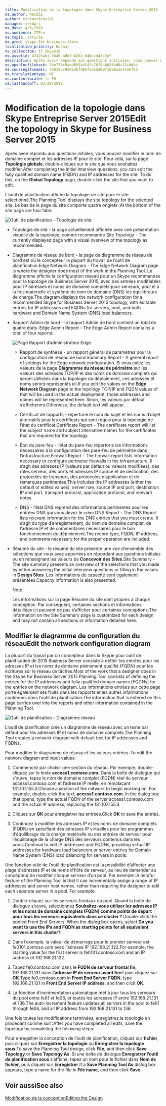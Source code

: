 ```yaml
---
title: Modification de la topologie dans Skype Entreprise Server 2015
ms.author: heidip
author: microsoftheidi
manager: serdars
ms.date: 4/5/2016
ms.audience: ITPro
ms.topic: article
ms.prod: skype-for-business-itpro
localization_priority: Normal
ms.collection: IT_Skype16
ms.assetid: 47425ab1-5645-4d6f-b202-64bcce43e3ef
description: Après avoir répondu aux questions initiales, vous pouvez modifier le nom de domaine complet et les adresses IP pour le site. Pour ce faire, sur la page de la topologie globale, double-cliquez sur le site que vous souhaitez modifier.
ms.openlocfilehash: 7de778c9aed8594df4fc70f9a6635bd0c21c6db4
ms.sourcegitcommit: 7d819bc9eb63bfd85f5dada09f1b8e5354c56f6b
ms.translationtype: MT
ms.contentlocale: fr-FR
ms.lasthandoff: 03/28/2018
---
```

# <a name="edit-the-topology-in-skype-for-business-server-2015"></a><span data-ttu-id="65df7-104">Modification de la topologie dans Skype Entreprise Server 2015</span><span class="sxs-lookup"><span data-stu-id="65df7-104">Edit the topology in Skype for Business Server 2015</span></span>
 
<span data-ttu-id="65df7-p102">Après avoir répondu aux questions initiales, vous pouvez modifier le nom de domaine complet et les adresses IP pour le site. Pour cela, sur la page **Topologie globale**, double-cliquez sur le site que vous souhaitez modifier.</span><span class="sxs-lookup"><span data-stu-id="65df7-p102">After completing the initial interview questions, you can edit the fully qualified domain name (FQDN) and IP addresses for the site. To do this, on the **Global Topology** page, double-click the site that you want to edit.</span></span>
  
<span data-ttu-id="65df7-107">L’outil de planification affiche la topologie de site pour le site sélectionné.</span><span class="sxs-lookup"><span data-stu-id="65df7-107">The Planning Tool displays the site topology for the selected site.</span></span> <span data-ttu-id="65df7-108">Le bas de la page du site comporte quatre onglets :</span><span class="sxs-lookup"><span data-stu-id="65df7-108">At the bottom of the site page are four tabs:</span></span>
  
![Outil de planification - Topologie de site](../../media/Planning_Tool_Site_Topology.png)
  
- <span data-ttu-id="65df7-110">Topologie de site - la page actuellement affichée avec une présentation visuelle de la topologie, comme recommandé.</span><span class="sxs-lookup"><span data-stu-id="65df7-110">Site Topology - The currently displayed page with a visual overview of the topology as recommended.</span></span>
    
- <span data-ttu-id="65df7-111">Diagramme de réseau de bord - la page de diagramme de réseau de bord est où le concepteur la plupart du travail de l’outil de planification.</span><span class="sxs-lookup"><span data-stu-id="65df7-111">Edge Network Diagram - The Edge Network Diagram page is where the designer does most of the work in the Planning Tool.</span></span> <span data-ttu-id="65df7-112">Le diagramme affiche la configuration réseau pour un Skype recommandée pour la topologie de Business Server 2015, avec des entrées modifiables pour IP adresses et noms de domaine complets pour serveurs, pool et à la fois matérielle et système de nom de domaine (DNS) les équilibreurs de charge.</span><span class="sxs-lookup"><span data-stu-id="65df7-112">The diagram displays the network configuration for a recommended Skype for Business Server 2015 topology, with editable entries for IP addresses and FQDNs for servers, pool, and both hardware and Domain Name System (DNS) load balancers.</span></span>
    
- <span data-ttu-id="65df7-113">Rapport Admin de bord - le rapport Admin de bord contient un total de quatre états :</span><span class="sxs-lookup"><span data-stu-id="65df7-113">Edge Admin Report - The Edge Admin Report contains a total of four reports:</span></span>
    
     ![Page Rapport d’administrateur Edge](../../media/Planning_Tool_Summary_Report.png)
  
  - <span data-ttu-id="65df7-115">Rapport de synthèse - un rapport général de paramètres pour la configuration de réseau de bord.</span><span class="sxs-lookup"><span data-stu-id="65df7-115">Summary Report - A general report of settings for the Edge network configuration.</span></span> <span data-ttu-id="65df7-116">Si vous calez les valeurs de la page **Diagramme du réseau de périmètre** sur les valeurs des adresses TCP/IP et des noms de domaine complets qui seront utilisées dans la topologie du déploiement, ces adresses et noms seront représentés ici.</span><span class="sxs-lookup"><span data-stu-id="65df7-116">If you edit the values on the **Edge Network Diagram** page to the topology TCP/IP and FQDN values of that will be used in the actual deployment, those addresses and names will be represented here.</span></span> <span data-ttu-id="65df7-117">Sinon, les valeurs par défaut s’afficheront.</span><span class="sxs-lookup"><span data-stu-id="65df7-117">Otherwise, the default text will appear.</span></span>
    
  - <span data-ttu-id="65df7-118">Certificat de rapports - répertorie le nom du sujet et les noms d’objet alternatifs pour les certificats qui sont requis pour la topologie de l’état du certificat.</span><span class="sxs-lookup"><span data-stu-id="65df7-118">Certificate Report - The certificate report will list the subject name and subject alternative names for the certificates that are required for the topology.</span></span>
    
  - <span data-ttu-id="65df7-119">État du pare-feu - l’état du pare-feu répertorie les informations nécessaires à la configuration des pare-feu de périmètre dans l’infrastructure.</span><span class="sxs-lookup"><span data-stu-id="65df7-119">Firewall Report - The firewall report lists information necessary to configure perimeter firewalls in the infrastructure.</span></span> <span data-ttu-id="65df7-120">Il s’agit des adresses IP (valeurs par défaut ou valeurs modifiées), des rôles serveur, des ports et adresses IP source et de destination, des protocoles de transport, des protocoles d’application et de remarques pertinentes.</span><span class="sxs-lookup"><span data-stu-id="65df7-120">This includes the IP addresses (either the default or edited values), server role, source IP and port, destination IP and port, transport protocol, application protocol, and relevant notes.</span></span>
    
  - <span data-ttu-id="65df7-121">DNS - l’état DNS reprend des informations pertinentes pour les entrées DNS qui vous devez le créer.</span><span class="sxs-lookup"><span data-stu-id="65df7-121">DNS Report - The DNS Report lists relevant information for the DNS entries that you must create.</span></span> <span data-ttu-id="65df7-122">Il s’agit du type d’enregistrement, du nom de domaine complet, de l’adresse IP et de commentaires nécessaires pour le bon fonctionnement du déploiement.</span><span class="sxs-lookup"><span data-stu-id="65df7-122">The record type, FQDN, IP address, and comments necessary for the proper operation are included.</span></span>
    
- <span data-ttu-id="65df7-123">Résumé du site - le résumé du site présente une vue d’ensemble des sélections que vous avez apportées en répondant aux questions initiales ou en renseignant les valeurs de **Concevoir des Sites**.</span><span class="sxs-lookup"><span data-stu-id="65df7-123">Site Summary - The site summary presents an overview of the selections that you made by either answering the initial interview questions or filling in the values in **Design Sites**.</span></span> <span data-ttu-id="65df7-124">Les informations de capacité sont également présentées.</span><span class="sxs-lookup"><span data-stu-id="65df7-124">Capacity information is also presented.</span></span> 
    
    > [!NOTE]
    > <span data-ttu-id="65df7-125">Les informations sur la page Résumé du site sont propres à chaque conception. Par conséquent, certaines sections et informations détaillées ici peuvent ne pas s’afficher pour certaines conceptions.</span><span class="sxs-lookup"><span data-stu-id="65df7-125">The information on the Site Summary page is customized for each design and may not contain all sections or information detailed here.</span></span> 
  
## <a name="edit-the-network-configuration-diagram"></a><span data-ttu-id="65df7-126">Modifier le diagramme de configuration du réseau</span><span class="sxs-lookup"><span data-stu-id="65df7-126">Edit the network configuration diagram</span></span>
<span data-ttu-id="65df7-127"><a name="Edit_Network_diagram"> </a></span><span class="sxs-lookup"><span data-stu-id="65df7-127"></span></span>

<span data-ttu-id="65df7-128">La plupart du travail par un concepteur dans la Skype pour outil de planification de 2015 Business Server consiste à définir les entrées pour les adresses IP et les noms de domaine pleinement qualifié (FQDN) pour les écritures sur le réseau de tâches.</span><span class="sxs-lookup"><span data-stu-id="65df7-128">Most of the work that a designer does in the Skype for Business Server 2015 Planning Tool consists of defining the entries for the IP addresses and fully qualified domain names (FQDNs) for the entries on the network diagram.</span></span> <span data-ttu-id="65df7-129">Les informations entrées sur cette page porte également ses fruits dans les rapports et les autres informations contenues dans l’outil de planification.</span><span class="sxs-lookup"><span data-stu-id="65df7-129">The information that is entered on this page carries over into the reports and other information contained in the Planning Tool.</span></span> 
  
![Outil de planification - Diagramme réseau](../../media/Planning_Tool_Network_Diagram.png)
  
<span data-ttu-id="65df7-131">L’outil de planification crée un diagramme de réseau avec un texte par défaut pour les adresses IP et noms de domaine complets.</span><span class="sxs-lookup"><span data-stu-id="65df7-131">The Planning Tool creates a network diagram with default text for IP addresses and FQDNs.</span></span> 
  
<span data-ttu-id="65df7-132">Pour modifier le diagramme de réseau et les valeurs entrées :</span><span class="sxs-lookup"><span data-stu-id="65df7-132">To edit the network diagram and input values:</span></span>
  
1. <span data-ttu-id="65df7-p110">Commencez par choisir une section du réseau. Par exemple, double-cliquez sur le texte **access1.contoso.com**. Dans la boîte de dialogue qui s’ouvre, tapez le nom de domaine complet (FQDN) réel du serveur access1.contoso.com et l’adresse IP réelle, en remplaçant 131.107.155.3.</span><span class="sxs-lookup"><span data-stu-id="65df7-p110">Choose a section of the network to begin working on. For example, double-click the text, **access1.contoso.com**. In the dialog box that opens, type the actual FQDN of the server access1.contoso.com and the actual IP address, replacing the 131.107.155.3.</span></span>
    
2. <span data-ttu-id="65df7-135">Cliquez sur **OK** pour enregistrer les entrées.</span><span class="sxs-lookup"><span data-stu-id="65df7-135">Click **OK** to save the entries.</span></span>
    
3. <span data-ttu-id="65df7-136">Continuez à modifier les adresses IP et les noms de domaine complets (FQDN) en spécifiant des adresses IP virtuelles pour les programmes d’équilibrage de la charge matérielle ou des entrées de serveur pour l’équilibrage de la charge DNS des serveurs contenus dans les pools.</span><span class="sxs-lookup"><span data-stu-id="65df7-136">Continue to edit IP addresses and FQDNs, providing virtual IP addresses for hardware load balancers or server entries for Domain Name System (DNS) load balancing for servers in pools.</span></span>
    
<span data-ttu-id="65df7-p111">Une fonction utile de l’outil de planification est la possibilité d’affecter une plage d’adresses IP et de noms d’hôte de serveur, au lieu de demander au concepteur de modifier chaque serveur d’un pool. Par exemple :</span><span class="sxs-lookup"><span data-stu-id="65df7-p111">A helpful feature of the Planning Tool is that it can incrementally assign a range of IP addresses and server host names, rather than requiring the designer to edit each separate server in a pool. For example:</span></span>
  
1. <span data-ttu-id="65df7-p112">Double-cliquez sur les serveurs frontaux du pool. Quand la boîte de dialogue s’ouvre, sélectionnez **Souhaitez-vous utiliser les adresses IP et les noms de domaine complets (FQDN) comme points de départ pour tous les serveurs équivalents dans ce cluster ?**.</span><span class="sxs-lookup"><span data-stu-id="65df7-p112">Double-click the pooled Front End Servers. When the dialog box opens, select **Do you want to use the IPs and FQDN as starting points for all equivalent servers in this cluster?**.</span></span> 
    
2. <span data-ttu-id="65df7-141">Dans l’exemple, la valeur de démarrage pour le premier serveur est fe0101.contoso.com avec l’adresse IP 192.168.21.122.</span><span class="sxs-lookup"><span data-stu-id="65df7-141">For example, the starting value for the first server is fe0101.contoso.com and an IP address of 192.168.21.122.</span></span>
    
3. <span data-ttu-id="65df7-142">Tapez fe0.contoso.com dans le **FQDN de serveur frontal fin**, 192.168.21.131 dans **l’adresse IP de serveur avant fin**et puis cliquez sur **OK**.</span><span class="sxs-lookup"><span data-stu-id="65df7-142">Type fe0.contoso.com in **Front End Server FQDN**, type 192.168.21.131 in **Front End Server IP address**, and then click **OK**.</span></span>
    
4. <span data-ttu-id="65df7-143">La fonction d’incrémentation automatique met à jour tous les serveurs du pool entre fe01 et fe06, et toutes les adresses IP entre 192.168.21.131 et 136.</span><span class="sxs-lookup"><span data-stu-id="65df7-143">The auto-increment feature updates all servers in the pool to fe01 through fe06, and all IP address from 192.168.21.131 to 136.</span></span>
    
<span data-ttu-id="65df7-144">Une fois toutes les modifications terminées, enregistrez la topologie en procédant comme suit :</span><span class="sxs-lookup"><span data-stu-id="65df7-144">After you have completed all edits, save the topology by completing the following steps:</span></span> 
  
<span data-ttu-id="65df7-145">Pour enregistrer la conception de l’outil de planification, cliquez sur **fichier**, puis cliquez sur **Enregistrer la topologie** ou **Enregistrer la topologie sous**.</span><span class="sxs-lookup"><span data-stu-id="65df7-145">To save the Planning Tool design, click **File**, and then click **Save Topology** or **Save Topology As**.</span></span> <span data-ttu-id="65df7-146">Si une boîte de dialogue **Enregistrer l’outil de planification sous** s’affiche, tapez un nom pour le fichier dans **Nom de fichier**, puis cliquez sur **Enregistrer**.</span><span class="sxs-lookup"><span data-stu-id="65df7-146">If a **Save Planning Tool As** dialog box appears, type a name for the file in **File name**, and then click **Save**.</span></span> 
  
## <a name="see-also"></a><span data-ttu-id="65df7-147">Voir aussi</span><span class="sxs-lookup"><span data-stu-id="65df7-147">See also</span></span>
<span data-ttu-id="65df7-148"><a name="Edit_Network_diagram"> </a></span><span class="sxs-lookup"><span data-stu-id="65df7-148"></span></span>

#### 

[<span data-ttu-id="65df7-149">Modification de la conception</span><span class="sxs-lookup"><span data-stu-id="65df7-149">Editing the Design</span></span>](http://technet.microsoft.com/library/08f639ba-0e5f-4ae7-9191-c3d96c25b169.aspx)

